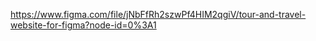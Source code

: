 https://www.figma.com/file/jNbFfRh2szwPf4HIM2qgiV/tour-and-travel-website-for-figma?node-id=0%3A1
<!--  link figma-->
